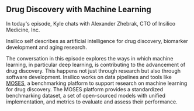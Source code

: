 ## Drug Discovery with Machine Learning

In today's episode, Kyle chats with Alexander Zhebrak, CTO of Insilico Medicine, Inc.

Insilico self describes as artificial intelligence for drug discovery, biomarker development and aging research.

The conversation in this episode explores the ways in which machine learning, in particular deep learning, is contributing to the advancement of drug discovery.  This happens not just through research but also through software development.  Insilico works on data pipelines and tools like [MOSES](https://medium.com/syncedreview/insilico-medicine-announces-moses-benchmark-platform-for-molecular-generation-5095360ef046), a benchmarking platform to support research on machine learning for drug discovery. The MOSES platform provides a standardized benchmarking dataset, a set of open-sourced models with unified implementation, and metrics to evaluate and assess their performance.
